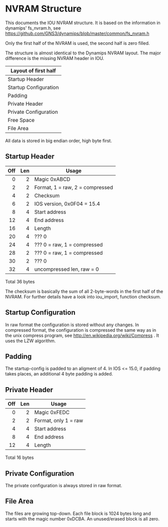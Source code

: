 # NVRAM Structure

This documents the IOU NVRAM structure. It is based on the information
in dynamips' fs_nvram.h, see
https://github.com/GNS3/dynamips/blob/master/common/fs_nvram.h

Only the first half of the NVRAM is used, the second half is zero filled.

The structure is almost identical to the Dynamips NVRAM layout.
The major difference is the missing NVRAM header in IOU.

| Layout of first half  |
|-----------------------|
| Startup Header        |
| Startup Configuration |
| Padding               |
| Private Header        |
| Private Configuration |
| Free Space            |
| File Area             |

All data is stored in big endian order, high byte first.


## Startup Header

| Off | Len | Usage                           |
|----:|----:|---------------------------------|
|   0 |   2 | Magic 0xABCD                    |
|   2 |   2 | Format, 1 = raw, 2 = compressed |
|   4 |   2 | Checksum                        |
|   6 |   2 | IOS version, 0x0F04 = 15.4      |
|   8 |   4 | Start address                   |
|  12 |   4 | End address                     |
|  16 |   4 | Length                          |
|  20 |   4 | ??? 0                           |
|  24 |   4 | ??? 0 = raw, 1 = compressed     |
|  28 |   2 | ??? 0 = raw, 1 = compressed     |
|  30 |   2 | ??? 0                           |
|  32 |   4 | uncompressed len, raw = 0       |

Total 36 bytes

The checksum is basically the sum of all 2-byte-words in the first half
of the NVRAM. For further details have a look into iou_import, function
checksum.


## Startup Configuration

In raw format the configuration is stored without any changes.
In compressed format, the configuration is compressed the same
way as in the unix compress program, see
http://en.wikipedia.org/wiki/Compress .
It uses the LZW algorithm.


## Padding

The startup-config is padded to an aligment of 4.
In IOS <= 15.0, if padding takes places, an additional 4 byte
padding is added.


## Private Header

| Off | Len | Usage                           |
|----:|----:|---------------------------------|
|   0 |   2 | Magic 0xFEDC                    |
|   2 |   2 | Format, only 1 = raw            |
|   4 |   4 | Start address                   |
|   8 |   4 | End address                     |
|  12 |   4 | Length                          |

Total 16 bytes


## Private Configuration

The private configuration is always stored in raw format.


## File Area

The files are growing top-down. Each file block is 1024 bytes long and
starts with the magic number 0xDCBA. An unused/erased block is all zero.
